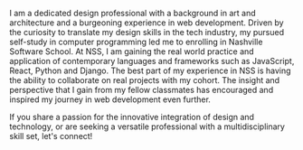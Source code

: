 I am a dedicated design professional with a background in art and architecture and a burgeoning experience in web development. Driven by the curiosity to translate my design skills in the tech industry, my pursued self-study in computer programming led me to enrolling in Nashville Software School. At NSS, I am gaining the real world practice and application of contemporary languages and frameworks such as JavaScript, React, Python and Django. The best part of my experience in NSS is having the ability to collaborate on real projects with my cohort. The insight and perspective that I gain from my fellow classmates has encouraged and inspired my journey in web development even further.

If you share a passion for the innovative integration of design and technology, or are seeking a versatile professional with a multidisciplinary skill set, let's connect!
